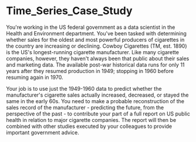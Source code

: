 # Time_Series_Case_Study
You're working in the US federal government as a data scientist in the Health and Environment department. You've been tasked with determining whether sales for the oldest and most powerful producers of cigarettes in the country are increasing or declining. Cowboy Cigarettes (TM, est. 1890) is the US's longest-running cigarette manufacturer. Like many cigarette companies, however, they haven't always been that public about their sales and marketing data. The available post-war historical data runs for only 11 years after they resumed production in 1949; stopping in 1960 before resuming again in 1970.

Your job is to use just the 1949-1960 data to predict whether the manufacturer's cigarette sales actually increased, decreased, or stayed the same in the early 60s. You need to make a probable reconstruction of the sales record of the manufacturer - predicting the future, from the perspective of the past - to contribute your part of a full report on US public health in relation to major cigarette companies. The report will then be combined with other studies executed by your colleagues to provide important government advice.

